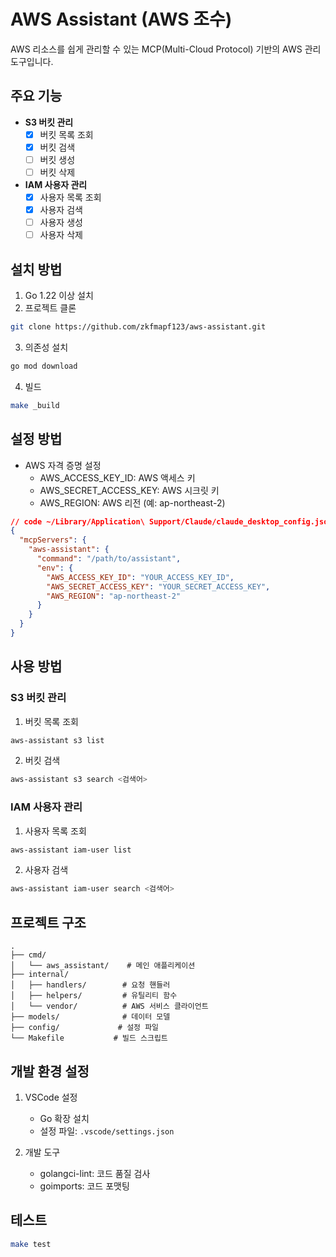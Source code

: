 # AWS Assistant (AWS 조수)

AWS 리소스를 쉽게 관리할 수 있는 MCP(Multi-Cloud Protocol) 기반의 AWS 관리 도구입니다.

## 주요 기능

- **S3 버킷 관리**
  - [x] 버킷 목록 조회
  - [x] 버킷 검색
  - [ ] 버킷 생성
  - [ ] 버킷 삭제

- **IAM 사용자 관리**
  - [x] 사용자 목록 조회
  - [x] 사용자 검색
  - [ ] 사용자 생성
  - [ ] 사용자 삭제

## 설치 방법

1. Go 1.22 이상 설치
2. 프로젝트 클론
```bash
git clone https://github.com/zkfmapf123/aws-assistant.git
```

3. 의존성 설치
```bash
go mod download
```

4. 빌드
```bash
make _build
```

## 설정 방법

- AWS 자격 증명 설정
   - AWS_ACCESS_KEY_ID: AWS 액세스 키
   - AWS_SECRET_ACCESS_KEY: AWS 시크릿 키
   - AWS_REGION: AWS 리전 (예: ap-northeast-2)

```json
// code ~/Library/Application\ Support/Claude/claude_desktop_config.json
{
  "mcpServers": {
    "aws-assistant": {
      "command": "/path/to/assistant",
      "env": {
        "AWS_ACCESS_KEY_ID": "YOUR_ACCESS_KEY_ID",
        "AWS_SECRET_ACCESS_KEY": "YOUR_SECRET_ACCESS_KEY",
        "AWS_REGION": "ap-northeast-2"
      }
    }
  }
}
```

## 사용 방법

### S3 버킷 관리

1. 버킷 목록 조회
```bash
aws-assistant s3 list
```

2. 버킷 검색
```bash
aws-assistant s3 search <검색어>
```

### IAM 사용자 관리

1. 사용자 목록 조회
```bash
aws-assistant iam-user list
```

2. 사용자 검색
```bash
aws-assistant iam-user search <검색어>
```

## 프로젝트 구조

```
.
├── cmd/
│   └── aws_assistant/    # 메인 애플리케이션
├── internal/
│   ├── handlers/        # 요청 핸들러
│   ├── helpers/         # 유틸리티 함수
│   └── vendor/          # AWS 서비스 클라이언트
├── models/              # 데이터 모델
├── config/             # 설정 파일
└── Makefile           # 빌드 스크립트
```

## 개발 환경 설정

1. VSCode 설정
   - Go 확장 설치
   - 설정 파일: `.vscode/settings.json`

2. 개발 도구
   - golangci-lint: 코드 품질 검사
   - goimports: 코드 포맷팅

## 테스트

```bash
make test
```
